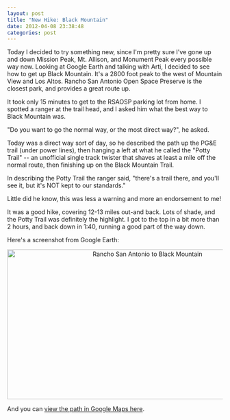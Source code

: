 ```yaml
---
layout: post
title: "New Hike: Black Mountain"
date: 2012-04-08 23:38:48
categories: post
---
```

Today I decided to try something new, since I'm pretty sure I've gone up and down Mission Peak, Mt. Allison, and Monument Peak every possible way now.  Looking at Google Earth and talking with Arti, I decided to see how to get up Black Mountain.  It's a 2800 foot peak to the west of Mountain View and Los Altos.  Rancho San Antonio Open Space Preserve is the closest park, and provides a great route up.

It took only 15 minutes to get to the RSAOSP parking lot from home.  I spotted a ranger at the trail head, and I asked him what the best way to Black Mountain was.

"Do you want to go the normal way, or the most direct way?", he asked.

Today was a direct way sort of day, so he described the path up the PG&E trail (under power lines), then hanging a left at what he called the "Potty Trail" -- an unofficial single track twister that shaves at least a mile off the normal route, then finishing up on the Black Mountain Trail.

In describing the Potty Trail the ranger said, "there's a trail there, and you'll see it, but it's NOT kept to our standards."

Little did he know, this was less a warning and more an endorsement to me!

It was a good hike, covering 12-13 miles out-and back.  Lots of shade, and the Potty Trail was definitely the highlight.  I got to the top in a bit more than 2 hours, and back down in 1:40, running a good part of the way down.

Here's a screenshot from Google Earth:
<p style="text-align:center;"><a href="http://www.flickr.com/photos/thenobot/7058529335/" title="Rancho San Antonio to Black Mountain by thenobot, on Flickr"><img src="http://farm6.staticflickr.com/5461/7058529335_4c1054a13e_z.jpg" width="640" height="349" alt="Rancho San Antonio to Black Mountain"></a></p>
And you can <a href="http://maps.google.com/maps/ms?msid=216260364569572714769.0004bd335d878f4d366ae&msa=0&ll=37.324692,-122.117379&spn=0.044911,0.074844">view the path in Google Maps here</a>.

